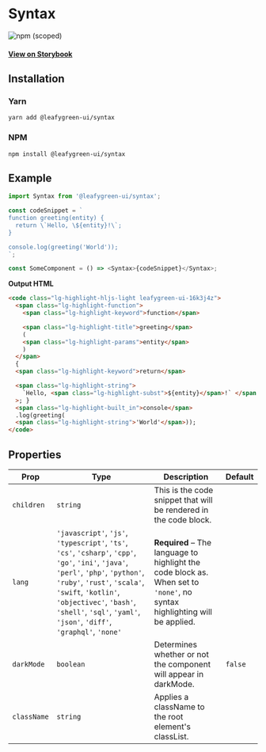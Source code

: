 # Syntax

![npm (scoped)](https://img.shields.io/npm/v/@leafygreen-ui/syntax.svg)

#### [View on Storybook](https://mongodb.github.io/leafygreen-ui/?path=/story/syntax--syntax)

## Installation

### Yarn

```shell
yarn add @leafygreen-ui/syntax
```

### NPM

```shell
npm install @leafygreen-ui/syntax
```

## Example

```Javascript
import Syntax from '@leafygreen-ui/syntax';

const codeSnippet = `
function greeting(entity) {
  return \`Hello, \${entity}!\`;
}

console.log(greeting('World'));
`;

const SomeComponent = () => <Syntax>{codeSnippet}</Syntax>;
```

**Output HTML**

```html
<code class="lg-highlight-hljs-light leafygreen-ui-16k3j4z">
  <span class="lg-highlight-function">
    <span class="lg-highlight-keyword">function</span>

    <span class="lg-highlight-title">greeting</span>
    (
    <span class="lg-highlight-params">entity</span>
    )
  </span>
  {
  <span class="lg-highlight-keyword">return</span>

  <span class="lg-highlight-string">
    `Hello, <span class="lg-highlight-subst">${entity}</span>!` </span
  >; }
  <span class="lg-highlight-built_in">console</span>
  .log(greeting(
  <span class="lg-highlight-string">'World'</span>));
</code>
```

## Properties

| Prop        | Type                                                                                                                                                                                                                                                                                          | Description                                                                                                               | Default |
| ----------- | --------------------------------------------------------------------------------------------------------------------------------------------------------------------------------------------------------------------------------------------------------------------------------------------- | ------------------------------------------------------------------------------------------------------------------------- | ------- |
| `children`  | `string`                                                                                                                                                                                                                                                                                      | This is the code snippet that will be rendered in the code block.                                                         |         |
| `lang`      | `'javascript'`, `'js'`, `'typescript'`, `'ts'`, `'cs'`, `'csharp'`, `'cpp'`, `'go'`, `'ini'`, `'java'`, `'perl'`, `'php'`, `'python'`, `'ruby'`, `'rust'`, `'scala'`, `'swift`, `'kotlin'`, `'objectivec'`, `'bash'`, `'shell'`, `'sql'`, `'yaml'`, `'json'`, `'diff'`, `'graphql'`, `'none'` | **Required** – The language to highlight the code block as. When set to `'none'`, no syntax highlighting will be applied. |         |
| `darkMode`  | `boolean`                                                                                                                                                                                                                                                                                     | Determines whether or not the component will appear in darkMode.                                                          | `false` |
| `className` | `string`                                                                                                                                                                                                                                                                                      | Applies a className to the root element's classList.                                                                      |         |
